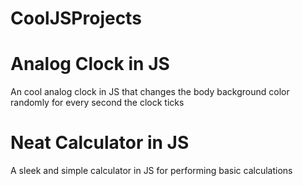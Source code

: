# CoolJSProjects

Analog Clock in JS 
===================

An cool analog clock in JS that changes the body background color randomly for every second the clock ticks 

Neat Calculator in JS
======================
A sleek and simple calculator in JS for performing basic calculations
